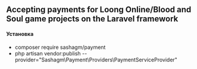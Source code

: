 ## Accepting payments for Loong Online/Blood and Soul game projects on the Laravel framework

#### Установка

- composer require sashagm/payment
- php artisan vendor:publish --provider="Sashagm\Payment\Providers\PaymentServiceProvider"